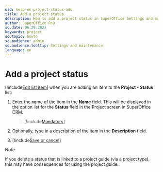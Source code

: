 ```yaml
---
uid: help-en-project-status-add
title: Add a project status
description: How to add a project status in SuperOffice Settings and maintenance
author: SuperOffice RnD
so.date: 06.29.2022
keywords: project
so.topic: howto
so.audience: admin
so.audience.tooltip: Settings and maintenance
language: en
---
```


# Add a project status

[!include[Edit list item](includes/edit-list-item.md)] when you are adding an item to the **Project - Status** list:

1. Enter the name of the item in the **Name** field. This will be displayed in the option list for the **Status** field in the Project screen in SuperOffice CRM.

    > [!include[Mandatory](includes/note-mandatory-field.md)]

2. Optionally, type in a description of the item in the **Description** field.

3. [!include[Save or cancel](includes/save-or-cancel.md)]

> [!NOTE]
> If you delete a status that is linked to a project guide (via a project type), this may have consequences for using the project guide.

